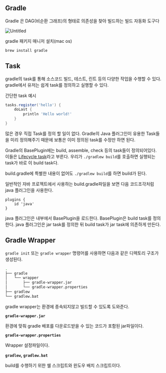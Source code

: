 ## Gradle

Gradle 은 DAG(비순환 그래프)의 형태로 의존성을 찾아 빌드하는 빌드 자동화 도구다

![Untitled](https://s3-us-west-2.amazonaws.com/secure.notion-static.com/da065970-a04c-4ac5-a178-a2b4dd902539/Untitled.png)

gradle 패키지 매니저 설치(mac os)

```groovy
brew install gradle
```

## Task

gradle의 task를 통해 소스코드 빌드, 테스트, 린트 등의 다양한 작업을 수행할 수 있다. gradle에서 유저는 쉽게 task를 정의하고 실행할 수 있다.

간단한 task 예시

```groovy
tasks.register('hello') {
    doLast {
        println 'Hello world!'
    }
}
```

많은 경우 직접 Task를 정의 할 일이 없다. Gradle의 Java 플러그인이 유용한 Task들을 미리 정의해주기 때문에 보통은 이미 정의된 task를 수정만 하면 된다.

Gradle의 BasePlugin에는 build, assemble, check 등의 task들이 정의되어있다. 이들은 [Lifecycle task](https://docs.gradle.org/current/userguide/more_about_tasks.html#sec:lifecycle_tasks)라고 부른다. 우리가 `./gradlew build`를 호출하면 실행되는 task가 바로 이 build task다.

build.gradle에 특별한 내용이 없어도 `./gradlew build`를 하면 build가 된다.

일반적인 자바 프로젝트에서 사용하는 build.gradle파일을 보면 다음 코드조각처럼 java 플러그인을 사용한다.

```
plugins {
    id 'java'
}
```

java 플러그인은 내부에서 BasePlugin을 로드한다. BasePlugin은 build task를 정의한다. java 플러그인은 jar task를 정의한 뒤 build task가 jar task에 의존하게 만든다.

## Gradle Wrapper

`gradle init` 또는 `gradle wrapper` 명령어를 사용하면 다음과 같은 디렉토리 구조가 생성된다.

```bash
.
├── gradle
│   └── wrapper
│       ├── gradle-wrapper.jar
│       └── gradle-wrapper.properties
├── gradlew
└── gradlew.bat
```

gradle wrapper는 환경에 종속되지않고 빌드할 수 있도록 도와준다.

**`gradle-wrapper.jar`**

환경에 맞춰 gradle 배포를 다운로드받을 수 있는 코드가 포함된 jar파일이다. 

**`gradle-wrapper.properties`**

Wrapper 설정파일이다. 

**`gradlew`, `gradlew.bat`**

build를 수행하기 위한 쉘 스크립트와 윈도우 배치 스크립트이다.